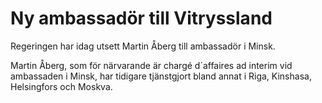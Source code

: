 # Ny ambassadör till Vitryssland

Regeringen har idag utsett Martin Åberg till ambassadör i Minsk.


Martin Åberg, som för närvarande är chargé d´affaires ad interim vid ambassaden i Minsk, har tidigare tjänstgjort bland annat i Riga, Kinshasa, Helsingfors och Moskva.
